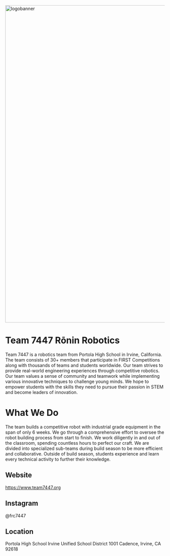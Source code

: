 <img src="https://user-images.githubusercontent.com/45437968/213848336-c51ebbeb-eb0e-4ba7-9a01-551b97189834.jpg" alt="logobanner" style="width:1000px;height:auto"/>

# Team 7447 Rōnin Robotics

Team 7447 is a robotics team from Portola High School in Irvine,
California. The team consists of 30+ members that participate in FIRST
Competitions along with thousands of teams and students worldwide. Our
team strives to provide real-world engineering experiences through
competitive robotics. Our team values a sense of community and
teamwork while implementing various innovative techniques to challenge
young minds. We hope to empower students with the skills they need to
pursue their passion in STEM and become leaders of innovation.

# What We Do
The team builds a competitive robot with industrial grade equipment in the
span of only 6 weeks. We go through a comprehensive effort to oversee
the robot building process from start to finish. We work diligently in and
out of the classroom, spending countless hours to perfect our craft.
We are divided into specialized sub-teams during build season to be more
efficient and collaborative. Outside of build season, students experience
and learn every technical activity to further their knowledge.

## Website
https://www.team7447.org

## Instagram
@frc7447

## Location
Portola High School
Irvine Unified School District
1001 Cadence, Irvine, CA 92618

